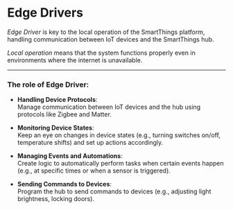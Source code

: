 # Edge Drivers

_Edge Driver_ is key to the local operation of the SmartThings platform, handling communication between IoT devices and the SmartThings hub.

_Local operation_ means that the system functions properly even in environments where the internet is unavailable.

---

### The role of Edge Driver:

- **Handling Device Protocols**:  
  Manage communication between IoT devices and the hub using protocols like Zigbee and Matter.

- **Monitoring Device States**:  
  Keep an eye on changes in device states (e.g., turning switches on/off, temperature shifts) and set up actions accordingly.

- **Managing Events and Automations**:  
  Create logic to automatically perform tasks when certain events happen (e.g., at specific times or when a sensor is triggered).

- **Sending Commands to Devices**:  
  Program the hub to send commands to devices (e.g., adjusting light brightness, locking doors).
